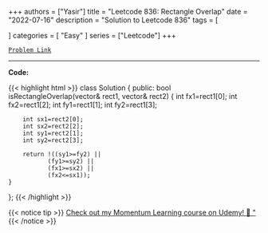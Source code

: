 
+++
authors = ["Yasir"]
title = "Leetcode 836: Rectangle Overlap"
date = "2022-07-16"
description = "Solution to Leetcode 836"
tags = [
    
]
categories = [
    "Easy"
]
series = ["Leetcode"]
+++



[`Problem Link`](https://leetcode.com/problems/rectangle-overlap/description/)

---

**Code:**

{{< highlight html >}}
class Solution {
public:
    bool isRectangleOverlap(vector<int>& rect1, vector<int>& rect2) {
        int fx1=rect1[0];
        int fx2=rect1[2];
        int fy1=rect1[1];
        int fy2=rect1[3];

        int sx1=rect2[0];
        int sx2=rect2[2];
        int sy1=rect2[1];
        int sy2=rect2[3];

        return !((sy1>=fy2) ||
               (fy1>=sy2) ||
               (fx1>=sx2) ||
               (fx2<=sx1));
    }
};
{{< /highlight >}}


{{< notice tip >}}
[Check out my Momentum Learning course on Udemy! 🚀 "](https://www.udemy.com/course/blind-75-the-data-structures-and-algorithms-essentials/)
{{< /notice >}}

